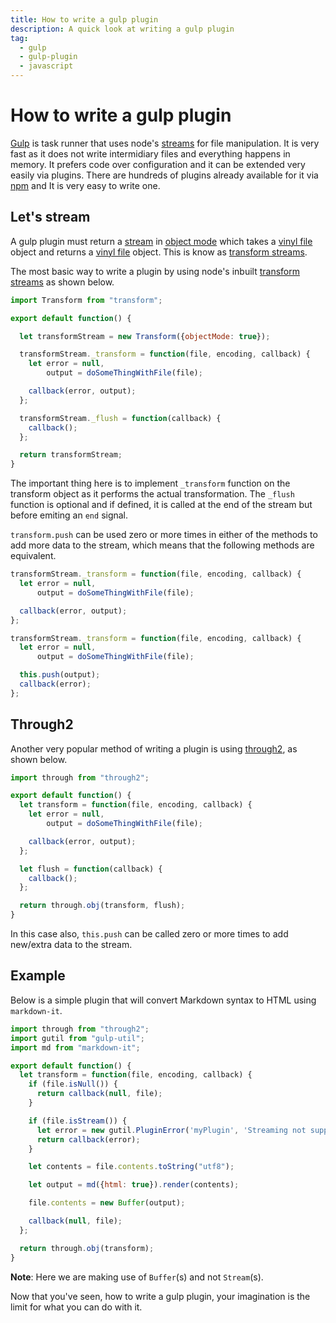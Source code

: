 ```yaml
---
title: How to write a gulp plugin
description: A quick look at writing a gulp plugin
tag:
  - gulp
  - gulp-plugin
  - javascript
---
```


# How to write a gulp plugin

[Gulp](http://gulpjs.com/) is task runner that uses node's [streams](https://nodejs.org/api/stream.html) for file manipulation. It is very fast as it does not write intermidiary files and everything happens in memory. It prefers code over configuration and it can be extended very easily via plugins. There are hundreds of plugins already available for it via [npm](https://www.npmjs.com/browse/keyword/gulpplugin) and It is very easy to write one.

## Let's stream

A gulp plugin must return a [stream](https://nodejs.org/api/stream.html) in [object mode](https://nodejs.org/api/stream.html#stream_object_mode) which takes a [vinyl file](http://github.com/wearefractal/vinyl) object and returns a [vinyl file](http://github.com/wearefractal/vinyl) object. This is know as [transform streams](https://nodejs.org/api/stream.html#stream_class_stream_transform_1).

The most basic way to write  a plugin by using node's inbuilt [transform streams](https://nodejs.org/api/stream.html#stream_class_stream_transform_1) as shown below.

```js
import Transform from "transform";

export default function() {

  let transformStream = new Transform({objectMode: true});

  transformStream._transform = function(file, encoding, callback) {
    let error = null,
        output = doSomeThingWithFile(file);

    callback(error, output);
  };

  transformStream._flush = function(callback) {
    callback();
  };

  return transformStream;
}
```

The important thing here is to  implement `_transform` function on the transform object as it performs the actual transformation. The  `_flush`  function is optional and if defined, it is called at the end of the stream but before emiting an `end` signal.

`transform.push` can be used zero or more times in either of the methods to add more data to the stream, which means that the following methods are equivalent.

```javascript
transformStream._transform = function(file, encoding, callback) {
  let error = null,
      output = doSomeThingWithFile(file);

  callback(error, output);
};

transformStream._transform = function(file, encoding, callback) {
  let error = null,
      output = doSomeThingWithFile(file);

  this.push(output);
  callback(error);
};
```

## Through2

Another very popular method of writing a plugin is using [through2](https://www.npmjs.com/package/through2), as shown below.

```js
import through from "through2";

export default function() {
  let transform = function(file, encoding, callback) {
    let error = null,
        output = doSomeThingWithFile(file);

    callback(error, output); 
  };

  let flush = function(callback) {
    callback();
  };

  return through.obj(transform, flush);
}
```

In this case also, `this.push` can be called zero or more times to add new/extra data to the stream.

## Example

Below is a simple plugin that will convert Markdown syntax to HTML using `markdown-it`.

```javascript
import through from "through2";
import gutil from "gulp-util";
import md from "markdown-it";

export default function() {
  let transform = function(file, encoding, callback) {
  	if (file.isNull()) {
      return callback(null, file);
    }

    if (file.isStream()) {
      let error = new gutil.PluginError('myPlugin', 'Streaming not supported');
      return callback(error);
    }

    let contents = file.contents.toString("utf8");

    let output = md({html: true}).render(contents);

    file.contents = new Buffer(output);

    callback(null, file); 
  };

  return through.obj(transform);
}
```

**Note**: Here we are making use of `Buffer`(s) and not `Stream`(s).

Now that you've seen, how to write a gulp plugin, your imagination is the limit for what you can do with it.